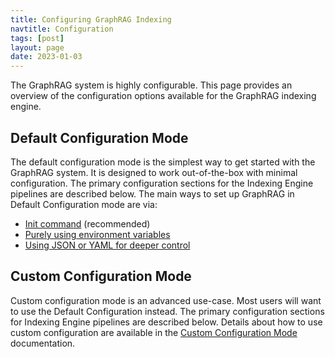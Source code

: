 ```yaml
---
title: Configuring GraphRAG Indexing
navtitle: Configuration
tags: [post]
layout: page
date: 2023-01-03
---
```


The GraphRAG system is highly configurable. This page provides an overview of the configuration options available for the GraphRAG indexing engine.

## Default Configuration Mode

The default configuration mode is the simplest way to get started with the GraphRAG system. It is designed to work out-of-the-box with minimal configuration. The primary configuration sections for the Indexing Engine pipelines are described below. The main ways to set up GraphRAG in Default Configuration mode are via:

- [Init command](/posts/config/init) (recommended)
- [Purely using environment variables](/posts/config/env_vars)
- [Using JSON or YAML for deeper control](/posts/config/json_yaml)

## Custom Configuration Mode

Custom configuration mode is an advanced use-case. Most users will want to use the Default Configuration instead. The primary configuration sections for Indexing Engine pipelines are described below. Details about how to use custom configuration are available in the [Custom Configuration Mode](/posts/config/custom) documentation.

